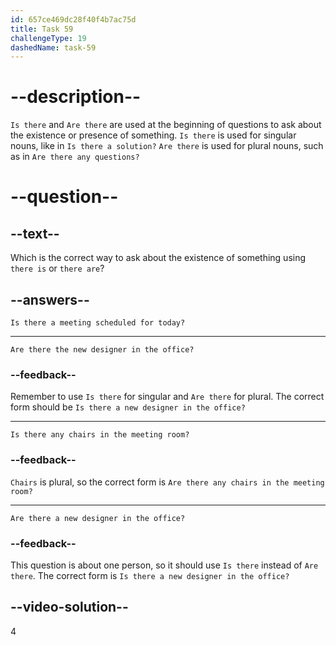 ```yaml
---
id: 657ce469dc28f40f4b7ac75d
title: Task 59
challengeType: 19
dashedName: task-59
---
```


# --description--

`Is there` and `Are there` are used at the beginning of questions to ask about the existence or presence of something. 
`Is there` is used for singular nouns, like in `Is there a solution?` `Are there` is used for plural nouns, such as in `Are there any questions?` 

# --question--

## --text--

Which is the correct way to ask about the existence of something using `there is` or `there are`?

## --answers--

`Is there a meeting scheduled for today?`

---

`Are there the new designer in the office?`

### --feedback--

Remember to use `Is there` for singular and `Are there` for plural. The correct form should be `Is there a new designer in the office?`

---

`Is there any chairs in the meeting room?`

### --feedback--

`Chairs` is plural, so the correct form is `Are there any chairs in the meeting room?`

---

`Are there a new designer in the office?`

### --feedback--

This question is about one person, so it should use `Is there` instead of `Are there`. The correct form is `Is there a new designer in the office?`


## --video-solution--

4
